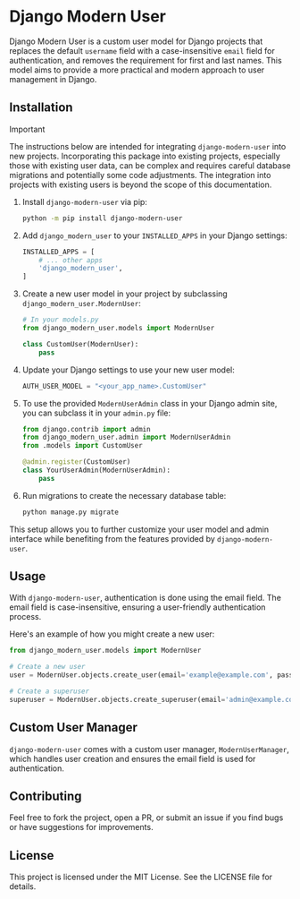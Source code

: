 # Django Modern User

Django Modern User is a custom user model for Django projects that replaces the default `username` field with a case-insensitive `email` field for authentication, and removes the requirement for first and last names. This model aims to provide a more practical and modern approach to user management in Django.

## Installation

> [!IMPORTANT]
> The instructions below are intended for integrating `django-modern-user` into new projects. Incorporating this package into existing projects, especially those with existing user data, can be complex and requires careful database migrations and potentially some code adjustments. The integration into projects with existing users is beyond the scope of this documentation.

1. Install `django-modern-user` via pip:
   ```bash
   python -m pip install django-modern-user
   ```

2. Add `django_modern_user` to your `INSTALLED_APPS` in your Django settings:
   ```python
   INSTALLED_APPS = [
       # ... other apps
       'django_modern_user',
   ]
   ```

3. Create a new user model in your project by subclassing `django_modern_user.ModernUser`:
   ```python
   # In your models.py
   from django_modern_user.models import ModernUser

   class CustomUser(ModernUser):
       pass
   ```

4. Update your Django settings to use your new user model:
   ```python
   AUTH_USER_MODEL = "<your_app_name>.CustomUser"
   ```

5. To use the provided `ModernUserAdmin` class in your Django admin site, you can subclass it in your `admin.py` file:
   ```python
   from django.contrib import admin
   from django_modern_user.admin import ModernUserAdmin
   from .models import CustomUser

   @admin.register(CustomUser)
   class YourUserAdmin(ModernUserAdmin):
       pass
   ```

6. Run migrations to create the necessary database table:
   ```bash
   python manage.py migrate
   ```

This setup allows you to further customize your user model and admin interface while benefiting from the features provided by `django-modern-user`.

## Usage

With `django-modern-user`, authentication is done using the email field. The email field is case-insensitive, ensuring a user-friendly authentication process.

Here's an example of how you might create a new user:

```python
from django_modern_user.models import ModernUser

# Create a new user
user = ModernUser.objects.create_user(email='example@example.com', password='password123')

# Create a superuser
superuser = ModernUser.objects.create_superuser(email='admin@example.com', password='password123')
```

## Custom User Manager

`django-modern-user` comes with a custom user manager, `ModernUserManager`, which handles user creation and ensures the email field is used for authentication.

## Contributing

Feel free to fork the project, open a PR, or submit an issue if you find bugs or have suggestions for improvements.

## License

This project is licensed under the MIT License. See the LICENSE file for details.
